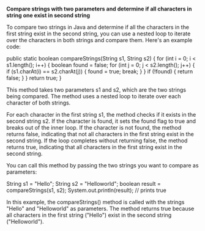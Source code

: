 **Compare strings with two parameters and determine if all characters in string one exist in second string**

To compare two strings in Java and determine if all the characters in the first string exist in the second string, 
you can use a nested loop to iterate over the characters in both strings and compare them. Here's an example code:

public static boolean compareStrings(String s1, String s2) {
    for (int i = 0; i < s1.length(); i++) {
        boolean found = false;
        for (int j = 0; j < s2.length(); j++) {
            if (s1.charAt(i) == s2.charAt(j)) {
                found = true;
                break;
            }
        }
        if (!found) {
            return false;
        }
    }
    return true;
}

This method takes two parameters s1 and s2, which are the two strings being compared. 
The method uses a nested loop to iterate over each character of both strings. 

For each character in the first string s1, the method checks if it exists in the second string s2. 
If the character is found, it sets the found flag to true and breaks out of the inner loop. 
If the character is not found, the method returns false, 
indicating that not all characters in the first string exist in the second string. 
If the loop completes without returning false, the method returns true, 
indicating that all characters in the first string exist in the second string.

You can call this method by passing the two strings you want to compare as parameters:

String s1 = "Hello";
String s2 = "Helloworld";
boolean result = compareStrings(s1, s2);
System.out.println(result); // prints true

In this example, the compareStrings() method is called with the strings "Hello" and "Helloworld" as parameters. 
The method returns true because all characters in the first string ("Hello") exist in the second string ("Helloworld").
